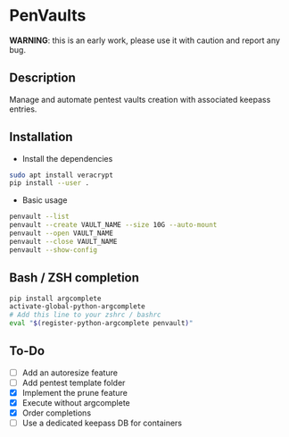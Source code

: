 # PenVaults

**WARNING**: this is an early work, please use it with caution and report any bug.

## Description
Manage and automate pentest vaults creation with associated keepass entries.

## Installation
- Install the dependencies
```bash
sudo apt install veracrypt
pip install --user .
```
- Basic usage
```bash
penvault --list
penvault --create VAULT_NAME --size 10G --auto-mount
penvault --open VAULT_NAME
penvault --close VAULT_NAME
penvault --show-config
```

## Bash / ZSH completion
```bash
pip install argcomplete
activate-global-python-argcomplete
# Add this line to your zshrc / bashrc 
eval "$(register-python-argcomplete penvault)"
```

## To-Do
- [ ] Add an autoresize feature
- [ ] Add pentest template folder
- [x] Implement the prune feature
- [x] Execute without argcomplete
- [x] Order completions
- [ ] Use a dedicated keepass DB for containers
